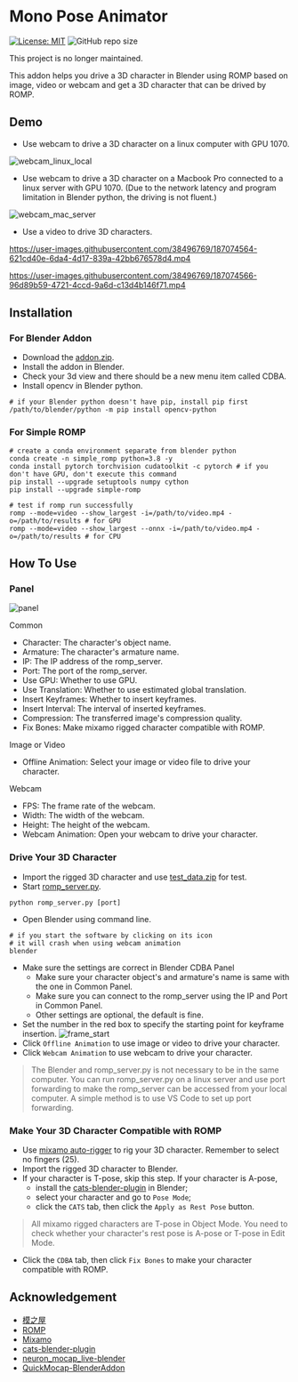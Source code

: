 # Mono Pose Animator

[![License: MIT](https://img.shields.io/badge/License-MIT-yellow.svg)](LICENSE)
![GitHub repo size](https://img.shields.io/github/repo-size/yanchxx/CDBA.svg)

This project is no longer maintained.

This addon helps you drive a 3D character in Blender using ROMP based on image, video or webcam and get a 3D character that can be drived by ROMP.

## Demo

- Use webcam to drive a 3D character on a linux computer with GPU 1070.

![webcam_linux_local](https://i.imgur.com/BGKjDkr.gif)

- Use webcam to drive a 3D character on a Macbook Pro connected to a linux server with GPU 1070. (Due to the network latency and program limitation in Blender python, the driving is not fluent.)

![webcam_mac_server](https://i.imgur.com/f8ZykuP.gif)  

- Use a video to drive 3D characters.

<https://user-images.githubusercontent.com/38496769/187074564-621cd40e-6da4-4d17-839a-42bb676578d4.mp4>

<https://user-images.githubusercontent.com/38496769/187074566-96d89b59-4721-4ccd-9a6d-c13d4b146f71.mp4>

## Installation

### For Blender Addon

- Download the [addon.zip](https://github.com/yanchxx/CDBA/releases/download/v1.0/addon.zip).
- Install the addon in Blender.
- Check your 3d view and there should be a new menu item called CDBA.
- Install opencv in Blender python.

```Shell
# if your Blender python doesn't have pip, install pip first
/path/to/blender/python -m pip install opencv-python
```

### For Simple ROMP

```Shell
# create a conda environment separate from blender python
conda create -n simple_romp python=3.8 -y
conda install pytorch torchvision cudatoolkit -c pytorch # if you don't have GPU, don't execute this command
pip install --upgrade setuptools numpy cython
pip install --upgrade simple-romp

# test if romp run successfully
romp --mode=video --show_largest -i=/path/to/video.mp4 -o=/path/to/results # for GPU
romp --mode=video --show_largest --onnx -i=/path/to/video.mp4 -o=/path/to/results # for CPU
```

## How To Use

### Panel

![panel](https://i.imgur.com/LQGtecn.png)

Common

- Character: The character's object name.
- Armature: The character's armature name.
- IP: The IP address of the romp_server.
- Port: The port of the romp_server.
- Use GPU: Whether to use GPU.
- Use Translation: Whether to use estimated global translation.
- Insert Keyframes: Whether to insert keyframes.
- Insert Interval: The interval of inserted keyframes.
- Compression: The transferred image's compression quality.
- Fix Bones: Make mixamo rigged character compatible with ROMP.

Image or Video

- Offline Animation: Select your image or video file to drive your character.

Webcam

- FPS: The frame rate of the webcam.
- Width: The width of the webcam.
- Height: The height of the webcam.
- Webcam Animation: Open your webcam to drive your character.

### Drive Your 3D Character

- Import the rigged 3D character and use [test_data.zip](https://github.com/yanchxx/CDBA/releases/download/v1.0/test_data.zip) for test.
- Start [romp_server.py](romp_server.py).

```Shell
python romp_server.py [port]
```

- Open Blender using command line.

```Shell
# if you start the software by clicking on its icon
# it will crash when using webcam animation
blender 
```

- Make sure the settings are correct in Blender CDBA Panel
  - Make sure your character object's and armature's name is same with the one in Common Panel.
  - Make sure you can connect to the romp_server using the IP and Port in Common Panel.
  - Other settings are optional, the default is fine.
- Set the number in the red box to specify the starting point for keyframe insertion.
![frame_start](https://i.imgur.com/s5fd1U3.png)
- Click `Offline Animation` to use image or video to drive your character.
- Click `Webcam Animation` to use webcam to drive your character.

> The Blender and romp_server.py is not necessary to be in the same computer. You can run romp_server.py on a linux server and use port forwarding to make the romp_server can be accessed from your local computer. A simple method is to use VS Code to set up port forwarding.

### Make Your 3D Character Compatible with ROMP

- Use [mixamo auto-rigger](https://www.mixamo.com/#/) to rig your 3D character. Remember to select no fingers (25).
- Import the rigged 3D character to Blender.
- If your character is T-pose, skip this step. If your character is A-pose,
  - install the [cats-blender-plugin](https://github.com/absolute-quantum/cats-blender-plugin) in Blender;
  - select your character and go to `Pose Mode`;
  - click the `CATS` tab, then click the `Apply as Rest Pose` button.

> All mixamo rigged characters are T-pose in Object Mode. You need to check whether your character's rest pose is A-pose or T-pose in Edit Mode.

- Click the `CDBA` tab, then click `Fix Bones` to make your character compatible with ROMP.

## Acknowledgement

- [模之屋](https://www.aplaybox.com/u/680828836)
- [ROMP](https://github.com/Arthur151/ROMP)
- [Mixamo](https://www.mixamo.com/#/)
- [cats-blender-plugin](https://github.com/absolute-quantum/cats-blender-plugin)
- [neuron_mocap_live-blender](https://github.com/pnmocap/neuron_mocap_live-blender)
- [QuickMocap-BlenderAddon](https://github.com/vltmedia/QuickMocap-BlenderAddon)
